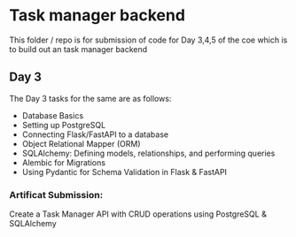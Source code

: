 # Task manager backend

This folder / repo is for submission of code for Day 3,4,5 of the coe which is to build out an task manager backend 

## Day 3

The Day 3 tasks for the same are as follows:
-	Database Basics
- Setting up PostgreSQL
- Connecting Flask/FastAPI to a database
-	Object Relational Mapper (ORM)
- SQLAlchemy: Defining models, relationships, and performing queries
- Alembic for Migrations
- Using Pydantic for Schema Validation in Flask & FastAPI

### Artificat Submission:

Create a Task Manager API with CRUD operations using PostgreSQL & SQLAlchemy

